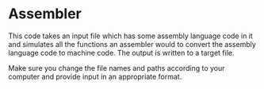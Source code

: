 # Assembler
This code takes an input file which has some assembly language code in it and simulates all the functions an assembler would to convert the assembly language code to machine code. The output is written to a target file.

Make sure you change the file names and paths according to your computer and provide input in an appropriate format. 
